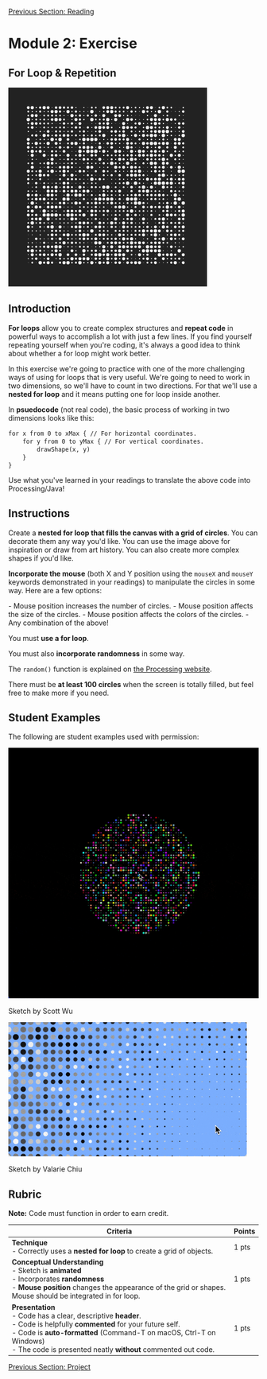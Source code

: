 [Previous Section: Reading](1_READING.md)

# Module 2: Exercise

## For Loop & Repetition

![Grid of circles](images/grid.png)

## Introduction

**For loops** allow you to create complex structures and **repeat code** in powerful ways to accomplish a lot with just a few lines. If you find yourself repeating yourself when you're coding, it's always a good idea to think about whether a for loop might work better.

In this exercise we're going to practice with one of the more challenging ways of using for loops that is very useful. We're going to need to work in two dimensions, so we'll have to count in two directions. For that we'll use a **nested for loop** and it means putting one for loop inside another.

In **psuedocode** (not real code), the basic process of working in two dimensions looks like this:

```pseudocode
for x from 0 to xMax { // For horizontal coordinates.
	for y from 0 to yMax { // For vertical coordinates.
		drawShape(x, y)
	}
}
```

Use what you've learned in your readings to translate the above code into Processing/Java!

## Instructions

Create a **nested for loop that fills the canvas with a grid of circles**. You can decorate them any way you'd like. You can use the image above  for inspiration or draw from art history. You can also create more complex shapes if you'd like.

**Incorporate the mouse** (both X and Y position using the `mouseX` and `mouseY` keywords demonstrated in your readings) to manipulate the circles in some way. Here are a few options:

\- Mouse position increases the number of circles.
\- Mouse position affects the size of the circles.
\- Mouse position affects the colors of the circles.
\- Any combination of the above!

You must **use a for loop**.

You must also **incorporate randomness** in some way.

The `random()` function is explained on [the Processing website](https://processing.org/reference/random_.html).

There must be **at least 100 circles** when the screen is totally filled, but feel free to make more if you need.

## Student Examples

The following are student examples used with permission:

![Scott_Wu_For_Loop](images/Scott_Wu_For_Loop.gif)

Sketch by Scott Wu

![Valarie_Chiu_ForLoop](images/Valarie_Chiu_For_Loop.gif)

Sketch by Valarie Chiu

## Rubric

**Note:** Code must function in order to earn credit.

| Criteria                                                     | Points |
| ------------------------------------------------------------ | ------ |
| **Technique**<br />- Correctly uses a **nested for loop** to create a grid of objects. | 1 pts  |
| **Conceptual Understanding**<br />- Sketch is **animated**<br />- Incorporates **randomness**<br />- **Mouse position** changes the appearance of the grid or shapes. Mouse should be integrated in for loop. | 1 pts  |
| **Presentation**<br />- Code has a clear, descriptive **header**.<br />- Code is helpfully **commented** for your future self.<br />- Code is **auto-formatted** (Command-T on macOS, Ctrl-T on Windows)<br />- The code is presented neatly **without** commented out code. | 1 pts  |

[Previous Section: Project](3_PROJECT.md)